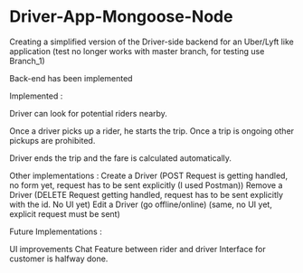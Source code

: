 # Driver-App-Mongoose-Node
Creating a simplified version of the Driver-side backend for an Uber/Lyft like application
(test no longer works with master branch, for testing use Branch_1)

Back-end has been implemented

Implemented : 

Driver can look for potential riders nearby. 

Once a driver picks up a rider, he starts the trip.
Once a trip is ongoing other pickups are prohibited.

Driver ends the trip and the fare is calculated automatically.

Other implementations : 
Create a Driver 
(POST Request is getting handled, no form yet, request has to be sent explicitly (I used Postman))
Remove a Driver 
(DELETE Request getting handled, request has to be sent explicitly with the id. No UI yet)
Edit a Driver (go offline/online) 
(same, no UI yet, explicit request must be sent)

Future Implementations : 

UI improvements 
Chat Feature between rider and driver
Interface for customer is halfway done.
